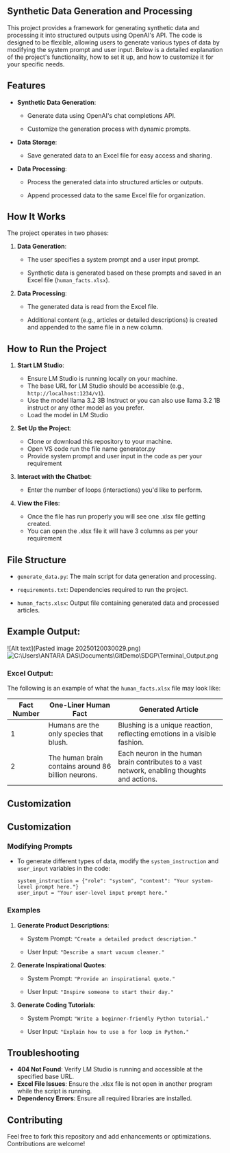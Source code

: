 ## Synthetic Data Generation and Processing

This project provides a framework for generating synthetic data and processing it into structured outputs using OpenAI's API. The code is designed to be flexible, allowing users to generate various types of data by modifying the system prompt and user input. Below is a detailed explanation of the project's functionality, how to set it up, and how to customize it for your specific needs.

## Features

- **Synthetic Data Generation**:
    
    - Generate data using OpenAI's chat completions API.
        
    - Customize the generation process with dynamic prompts.
        
- **Data Storage**:
    
    - Save generated data to an Excel file for easy access and sharing.
        
- **Data Processing**:
    
    - Process the generated data into structured articles or outputs.
        
    - Append processed data to the same Excel file for organization.
    
## How It Works

The project operates in two phases:

1. **Data Generation**:
    
    - The user specifies a system prompt and a user input prompt.
        
    - Synthetic data is generated based on these prompts and saved in an Excel file (`human_facts.xlsx`).
        
2. **Data Processing**:
    
    - The generated data is read from the Excel file.
        
    - Additional content (e.g., articles or detailed descriptions) is created and appended to the same file in a new column.
## How to Run the Project

1. **Start LM Studio**:
    
    - Ensure LM Studio is running locally on your machine.
    - The base URL for LM Studio should be accessible (e.g., `http://localhost:1234/v1`).
    - Use the model llama 3.2 3B Instruct or you can also use llama 3.2 1B instruct or any other model as you prefer.
    - Load the model in LM Studio
2. **Set Up the Project**:
    
    - Clone or download this repository to your machine.
    - Open VS code run the file name generator.py
    - Provide system prompt and user input in the code as per your requirement
     
3. **Interact with the Chatbot**:
    - Enter the number of loops (interactions) you'd like to perform.
    
5. **View the Files**:
    - Once the file has run properly you will see one .xlsx file getting created.
    - You can open the .xlsx file it will have 3 columns as per your requirement
## File Structure

- `generate_data.py`: The main script for data generation and processing.
    
- `requirements.txt`: Dependencies required to run the project.
    
- `human_facts.xlsx`: Output file containing generated data and processed articles.
## Example Output:

![Alt text](Pasted image 20250120030029.png)
![C:\Users\ANTARA DAS\Documents\GitDemo\SDGP\Terminal_Output.png](file:///c%3A/Users/ANTARA%20DAS/Documents/GitDemo/SDGP/Terminal_Output.png)

### Excel Output:

The following is an example of what the `human_facts.xlsx` file may look like:

| Fact Number | One-Liner Human Fact                           | Generated Article                                    |
|-------------|-----------------------------------------------|-----------------------------------------------------|
| 1           | Humans are the only species that blush.       | Blushing is a unique reaction, reflecting emotions in a visible fashion. |
| 2           | The human brain contains around 86 billion neurons. | Each neuron in the human brain contributes to a vast network, enabling thoughts and actions. |

## Customization

## Customization

### Modifying Prompts

- To generate different types of data, modify the `system_instruction` and `user_input` variables in the code:
    
    ```
    system_instruction = {"role": "system", "content": "Your system-level prompt here."}
    user_input = "Your user-level input prompt here."
    ```
    

### Examples

1. **Generate Product Descriptions**:
    
    - System Prompt: `"Create a detailed product description."`
        
    - User Input: `"Describe a smart vacuum cleaner."`
        
2. **Generate Inspirational Quotes**:
    
    - System Prompt: `"Provide an inspirational quote."`
        
    - User Input: `"Inspire someone to start their day."`
        
3. **Generate Coding Tutorials**:
    
    - System Prompt: `"Write a beginner-friendly Python tutorial."`
        
    - User Input: `"Explain how to use a for loop in Python."`

## Troubleshooting

- **404 Not Found**: Verify LM Studio is running and accessible at the specified base URL.
- **Excel File Issues**: Ensure the .xlsx file is not open in another program while the script is running.
- **Dependency Errors**: Ensure all required libraries are installed.

## Contributing
Feel free to fork this repository and add enhancements or optimizations. Contributions are welcome!
